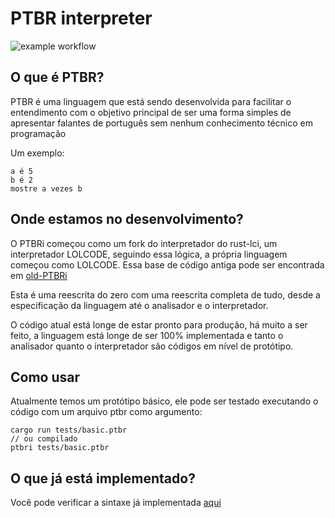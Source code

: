 # PTBR interpreter

![example workflow](https://github.com/arrudagates/PTBRi/actions/workflows/rust.yml/badge.svg)

## O que é PTBR?

PTBR é uma linguagem que está sendo desenvolvida para facilitar o entendimento com o objetivo principal de ser uma forma simples de apresentar falantes de português sem nenhum conhecimento técnico em programação

Um exemplo:

```
a é 5
b é 2
mostre a vezes b
```

## Onde estamos no desenvolvimento?

O PTBRi começou como um fork do interpretador do rust-lci, um interpretador LOLCODE, seguindo essa lógica, a própria linguagem começou como LOLCODE. Essa base de código antiga pode ser encontrada em [old-PTBRi](https://github.com/arrudagates/old-PTBRi)

Esta é uma reescrita do zero com uma reescrita completa de tudo, desde a especificação da linguagem até o analisador e o interpretador.

O código atual está longe de estar pronto para produção, há muito a ser feito, a linguagem está longe de ser 100% implementada e tanto o analisador quanto o interpretador são códigos em nível de protótipo.

## Como usar

Atualmente temos um protótipo básico, ele pode ser testado executando o código com um arquivo ptbr como argumento:

```
cargo run tests/basic.ptbr
// ou compilado
ptbri tests/basic.ptbr
```

## O que já está implementado?

Você pode verificar a sintaxe já implementada [aqui](ptbr_definitions.md)

